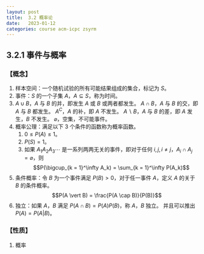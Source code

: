 ```yaml
---
layout: post
title:  3.2 概率论
date:   2023-01-12
categories: course acm-icpc zsyrm
---
```


## 3.2.1 事件与概率

### 【概念】

1. 样本空间：一个随机试验的所有可能结果组成的集合，标记为 $S$。
2. 事件：$S$ 的一个子集 $A$，$A \subseteq S$，称为时间。
3. $A \cup B$，$A$ 与 $B$ 的并，即发生 $A$ 或 $B$ 或两者都发生。
   $A \cap B$，$A$ 与 $B$ 的交，即 $A$ 与 $B$ 都发生。
   $A^C$，$A$ 的补，即 $A$ 不发生。
   $A \backslash B$，$A$ 与 $B$ 的差，即 $A$ 发生，$B$ 不发生。
   $\varnothing$，空集，不可能事件。
4. 概率公理：满足以下 $3$ 个条件的函数称为概率函数。
    1. $0 \le P(A) \le 1$。
    2. $P(S) = 1$。
    3. 如果 $A_1 A_2 A_3 \cdots$ 是一系列两两无关的事件，即对于任何 $i, j, i \neq j$，$A_i \cap A_j = \varnothing$，则
    $$P(\bigcup_{k = 1}^\infty A_k) = \sum_{k = 1}^\infty P(A_k)$$
5. 条件概率：令 $B$ 为一个事件满足 $P(B) \gt 0$，对于任一事件 $A$，定义 $A$ 的关于 $B$ 的条件概率。
    $$P(A \vert B) = \frac{P(A \cap B)}{P(B)}$$
6. 独立：如果 $A$，$B$ 满足 $P(A \cap B) = P(A) P(B)$，称 $A$，$B$ 独立。
    并且可以推出 $P(A) = P(A \vert B)$。

### 【性质】

1. 概率